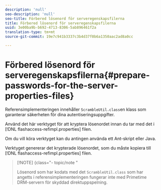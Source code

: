 ```yaml
---
description: 'null'
seo-description: 'null'
seo-title: Förbered lösenord för serveregenskapsfilerna
title: Förbered lösenord för serveregenskapsfilerna
uuid: 3e00ba9b-b692-4713-8306-5ab896461f2a
translation-type: tm+mt
source-git-commit: 19e7c941b3337c3b4d37f0b6a1350aac2ad8a0cc

---
```



# Förbered lösenord för serveregenskapsfilerna{#prepare-passwords-for-the-server-properties-files}

Referensimplementeringen innehåller `ScrambleUtil.class`en klass som garanterar säkerheten för dina autentiseringsuppgifter.

Använd det här verktyget för att kryptera lösenordet innan du tar med det i [!DNL flashaccess-refimpl.properties] filen.

Om du vill köra verktyget kan du antingen använda ett Ant-skript eller Java.

Verktyget genererar det krypterade lösenordet, som du måste kopiera till [!DNL flashaccess-refimpl.properties] filen.

>[!NOTE] {class=&quot;- topic/note &quot;
>
>Lösenord som har kodats med det `ScrambleUtil.class` som har angetts i referensimplementeringen fungerar inte med Primetime DRM-servern för skyddad direktuppspelning.
